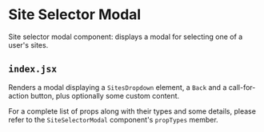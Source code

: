 # Site Selector Modal

Site selector modal component: displays a modal for selecting one of a user's sites.

## `index.jsx`

Renders a modal displaying a `SitesDropdown` element, a `Back` and a call-for-action button,
plus optionally some custom content.

For a complete list of props along with their types and some details,
please refer to the `SiteSelectorModal` component's `propTypes` member.
